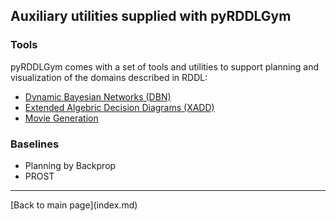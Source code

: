 ## Auxiliary utilities supplied with pyRDDLGym

### Tools
pyRDDLGym comes with a set of tools and utilities to support planning and visualization of the domains described in RDDL:

- [Dynamic Bayesian Networks (DBN)](/dbn.md) 
- [Extended Algebric Decision Diagrams (XADD)](/xadd.md)
- [Movie Generation](/videos.md)

### Baselines
- Planning by Backprop
- PROST

<hr>
[Back to main page](index.md)
